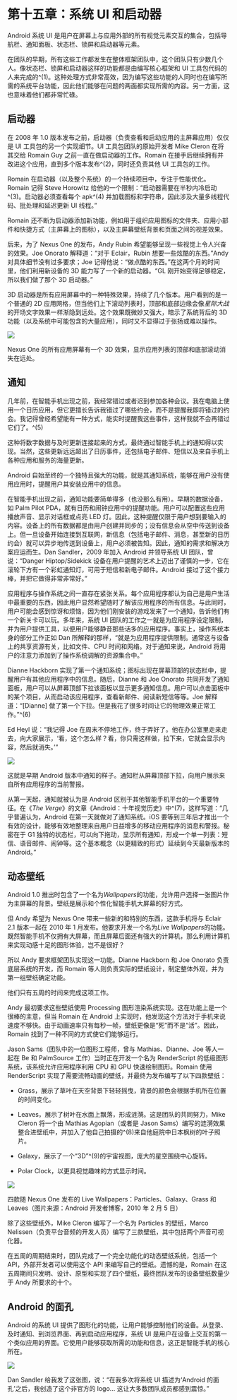 # 第十五章：系统 UI 和启动器

Android 系统 UI 是用户在屏幕上与应用外部的所有视觉元素交互的集合，包括导航栏、通知面板、状态栏、锁屏和启动器等元素。

在团队的早期，所有这些工作都发生在整体框架团队中，这个团队只有少数几个人。像状态栏、锁屏和启动器这样的功能都是由编写核心框架和 UI 工具包代码的人来完成的^(1)。这种处理方式非常高效，因为编写这些功能的人同时也在编写所需的系统平台功能，因此他们能够在问题的两面都实现所需的内容。另一方面，这也意味着他们都非常忙碌。

## 启动器

在 2008 年 1.0 版本发布之前，启动器（负责查看和启动应用的主屏幕应用）仅仅是 UI 工具包的另一个实现细节。UI 工具包团队的原始开发者 Mike Cleron 在将其交给 Romain Guy 之前一直在做启动器的工作。Romain 在接手后继续拥有并改进这个应用，直到多个版本发布^(2)，同时还负责其他 UI 工具包的工作。

Romain 在启动器（以及整个系统）的一个持续项目中，专注于性能优化。Romain 记得 Steve Horowitz 给他的一个限制：“启动器需要在半秒内冷启动^(3)。启动器必须查看每个 apk^(4) 并加载图标和字符串，因此涉及大量多线程代码、批处理和延迟更新 UI 线程。”

Romain 还不断为启动器添加新功能，例如用于组织应用图标的文件夹、应用小部件和快捷方式（主屏幕上的图标），以及主屏幕壁纸背景和页面之间的视差效果。

后来，为了 Nexus One 的发布，Andy Rubin 希望能够呈现一些视觉上令人兴奋的效果。Joe Onorato 解释道：“对于 Eclair，Rubin 想要一些炫酷的东西。”Andy 对具体细节没有过多要求；Joe 记得他说：“做点酷的东西。”在这两个月的时间里，他们利用新设备的 3D 能力写了一个新的启动器。“GL 刚开始变得足够稳定，所以我们做了那个 3D 启动器。”

3D 启动器是所有应用屏幕中的一种特殊效果，持续了几个版本。用户看到的是一个普通的 2D 应用网格，但当他们上下滚动列表时，顶部和底部边缘会像*星际大战*的开场文字效果一样渐隐到远处。这个效果既微妙又强大，暗示了系统背后的 3D 功能（以及系统中可能包含的大量应用），同时又不显得过于张扬或难以操作。

![](img/f15001.png)

Nexus One 的所有应用屏幕有一个 3D 效果，显示应用列表的顶部和底部滚动消失在远处。

## 通知

几年前，在智能手机出现之前，我经常错过或者迟到参加各种会议。我在电脑上使用一个日历应用，但它更擅长告诉我错过了哪些约会，而不是提醒我即将错过的约会。我记得曾经希望能有一种方式，能实时提醒我这些事件，这样我就不会再错过它们了。^(5)

这种将数字数据与及时更新连接起来的方式，最终通过智能手机上的通知得以实现。当然，这些更新远远超出了日历事件，还包括电子邮件、短信以及来自手机上各种应用和服务的海量更新。

Android 自始至终的一个独特且强大的功能，就是其通知系统，能够在用户没有使用应用时，提醒用户其安装应用中的信息。

在智能手机出现之前，通知功能要简单得多（也没那么有用）。早期的数据设备，如 Palm Pilot PDA，就有日历和闹钟应用中的提醒功能。用户可以配置这些应用播放声音、显示对话框或点亮 LED 灯。因此，这种提醒仅限于用户想到要输入的内容。设备上的所有数据都是由用户创建并同步的；没有信息会从空中传送到设备上。但一旦设备开始连接到互联网，新信息（包括电子邮件、消息，甚至新的日历约会）就可以异步地传送到设备上，用户必须被告知。因此，通知的需求和解决方案应运而生。Dan Sandler，2009 年加入 Android 并领导系统 UI 团队，曾说：“Danger Hiptop/Sidekick 设备在用户提醒的艺术上迈出了谨慎的一步，它在滚轮下方有一个彩虹通知灯，可用于短信和新电子邮件。Android 接过了这个接力棒，并把它做得非常非常好。”

应用程序与操作系统之间一直存在紧张关系。每个应用程序都认为自己是用户生活中最重要的东西，因此用户显然希望随时了解该应用程序的所有信息。与此同时，用户可能会感到惊讶和烦恼，因为他们刚安装的游戏发来了一个通知，告诉他们有一个新关卡可以玩。多年来，系统 UI 团队的工作之一就是为应用程序设定限制，并为用户提供工具，以便用户能够静音那些话多的应用程序。事实上，操作系统本身的部分工作正如 Dan 所解释的那样，“就是为应用程序提供限制。通常这与设备上的共享资源有关，比如文件、CPU 时间和网络。对于通知来说，Android 将用户的注意力添加到了操作系统调解的资源集合中。”

Dianne Hackborn 实现了第一个通知系统；图标出现在屏幕顶部的状态栏中，提醒用户有其他应用程序中的信息。随后，Dianne 和 Joe Onorato 共同开发了通知面板，用户可以从屏幕顶部下拉该面板以显示更多通知信息。用户可以点击面板中的某个项目，从而启动该应用程序，查看新邮件、阅读新短信等等。Joe 解释道：“[Dianne] 做了第一个下拉。但是我花了很多时间让它的物理效果正常工作。”^(6)

Ed Heyl 说：“我记得 Joe 在周末不停地工作，终于弄好了。他在办公室里走来走去，向大家展示，‘看，这个怎么样？看，你只需这样做，拉下来，它就会显示内容，然后就消失。’”

![](img/f15002.png)

这就是早期 Android 版本中通知的样子。通知栏从屏幕顶部下拉，向用户展示来自所有应用程序的当前警报。

从第一天起，通知就被认为是 Android 区别于其他智能手机平台的一个重要特征。在《*The Verge*》的文章《Android：十年视觉历史》中^(7)，这样写道：“几乎普遍认为，Android 在第一天就做对了通知系统。iOS 要等到三年后才推出一个有效的设计，能够有效地整理来自用户日益增多的移动应用程序的消息和警报。秘密在于 G1 独特的状态栏，可以向下拖动，显示所有通知，形成一个单一列表：短信、语音邮件、闹钟等。这个基本概念（以更精致的形式）延续到今天最新版本的 Android。”

## 动态壁纸

Android 1.0 推出时包含了一个名为*Wallpapers*的功能，允许用户选择一张图片作为主屏幕的背景。壁纸是展示和个性化智能手机大屏幕的好方式。

但 Andy 希望为 Nexus One 带来一些新的和特别的东西，这款手机将与 Eclair 2.1 版本一起在 2010 年 1 月发布。他要求开发一个名为*Live Wallpapers*的功能。既然智能手机不仅拥有大屏幕，而且屏幕后面还有强大的计算机，那么利用计算机来实现动感十足的图形体验，岂不是很好？

所以 Andy 要求框架团队实现这一功能。Dianne Hackborn 和 Joe Onorato 负责底层系统的开发，而 Romain 等人则负责实际的壁纸设计，制定整体外观，并为第一组壁纸确定功能。

他们只有五周的时间来完成这项工作。

Andy 最初要求这些壁纸使用 Processing 图形渲染系统实现。这在功能上是一个很棒的主意，但当 Romain 在 Android 上实现时，他发现这个方法对于手机来说速度不够快。由于动画速率只有每秒一帧，壁纸更像是“死”而不是“活”。因此，Romain 找到了一种不同的方式使它们能够运行。

Jason Sams（团队中的一位图形工程师，曾与 Mathias、Dianne、Joe 等人一起在 Be 和 PalmSource 工作）当时正在开发一个名为 RenderScript 的低级图形系统，该系统允许应用程序利用 CPU 和 GPU 快速绘制图形。Romain 使用 RenderScript 实现了需要流畅动画的壁纸，并最终为发布编写了以下四款壁纸：

+   Grass，展示了草叶在天空背景下轻轻摇曳，背景的颜色会根据手机所在位置的时间变化。

+   Leaves，展示了树叶在水面上飘落，形成涟漪。这是团队的共同努力，Mike Cleron 将一个由 Mathias Agopian（或者是 Jason Sams）编写的涟漪效果整合进壁纸中，并加入了他自己拍摄的^(8)来自他庭院中日本枫树的叶子照片。

+   Galaxy，展示了一个“3D”^(9)的宇宙视图，庞大的星空围绕中心旋转。

+   Polar Clock，以更具视觉趣味的方式显示时间。

![](img/f15003.png)

四款随 Nexus One 发布的 Live Wallpapers：Particles、Galaxy、Grass 和 Leaves（图片来源：Android 开发者博客，2010 年 2 月 5 日）

除了这些壁纸外，Mike Cleron 编写了一个名为 Particles 的壁纸，Marco Nelissen（负责平台音频的开发人员）编写了三款壁纸，其中包括两个声音可视化器。

在五周的周期结束时，团队完成了一个完全功能化的动态壁纸系统，包括一个 API，外部开发者可以使用这个 API 来编写自己的壁纸。遗憾的是，Romain 在这五周期间只发明、设计、原型和实现了四个壁纸，最终团队发布的设备壁纸数量少于 Andy 所要求的十个。

## Android 的面孔

Android 的系统 UI 提供了图形化的功能，让用户能够控制他们的设备。从登录、及时通知、到浏览界面、再到启动应用程序，系统 UI 是用户在设备上交互的第一个类似应用的界面。它使用户能够获取所需的功能和信息，这正是智能手机的核心所在。

![](img/f15004.png)

Dan Sandler 给我发了这张图，说：“在我多次将系统 UI 描述为‘Android 的面孔’之后，我创造了这个非官方的 logo... 这让大多数团队成员都感到震惊。”
